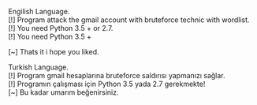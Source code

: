 Engilish Language. </br>
[!] Program attack the gmail account with bruteforce technic with wordlist. </br>
[!] You need Python 3.5 + or 2.7. </br>
[!] You need Python 3.5 + </br>

[~] Thats it i hope you liked.</br>

Turkish Language.</br>
[!] Program gmail hesaplarına bruteforce saldırısı yapmanızı sağlar.</br>
[!] Programın çalışması için Python 3.5 yada 2.7 gerekmekte!</br>
[~] Bu kadar umarım beğenirsiniz.</br>
